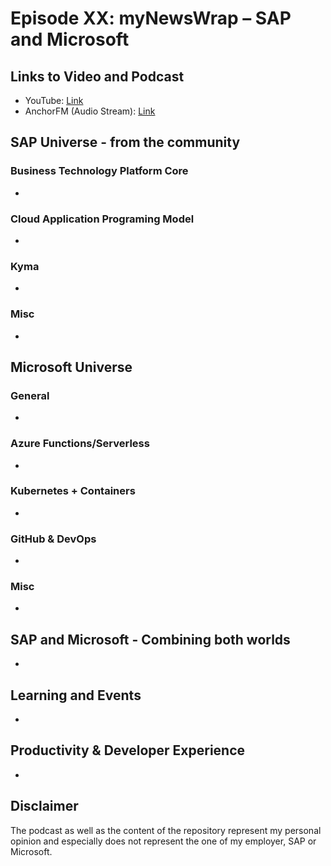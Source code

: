 # Episode XX: myNewsWrap – SAP and Microsoft

## Links to Video and Podcast

* YouTube: [Link]()
* AnchorFM (Audio Stream): [Link]()

## SAP Universe - from the community

### Business Technology Platform Core

* []()

### Cloud Application Programing Model

* []()

### Kyma

* []()

### Misc

* []()

## Microsoft Universe

### General

* []()

### Azure Functions/Serverless

* []()

### Kubernetes + Containers

* []()

### GitHub & DevOps

* []()

### Misc

* []()

## SAP and Microsoft - Combining both worlds

* []()

## Learning and Events

* []()

## Productivity & Developer Experience

* []()

## Disclaimer

The podcast as well as the content of the repository represent my personal opinion and especially does not represent the one of my employer, SAP or Microsoft.
